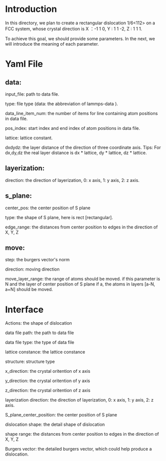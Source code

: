 # Introduction
In this directory, we plan to create a rectangular dislocation 1/6<112> on a FCC system, whose crystal direction is X ：-1 1 0, Y : 1 1 -2, Z : 1 1 1.

To achieve this goal, we should provide some parameters. In the next, we will introduce the meaning of each parameter.

# Yaml File
## data:
  input_file: path to data file.

  type: file type (data: the abbreviation of lammps-data ).

  data_line_item_num: the number of items for line containing atom positions in data file.

  pos_index: start index and end index of atom positions in data file.

  lattice: lattice constant.

  dxdydz: the layer distance of the direction of three coordinate axis. Tips: For dx,dy,dz the real layer distance is dx * lattice, dy * lattice, dz * lattice.


## layerization:
  direction: the direction of layerization, 0: x axis, 1: y axis, 2: z axis.

## s_plane:
  center_pos: the center position of S plane

  type: the shape of S plane, here is rect [rectangular].

  edge_range: the distances from center position to edges in the direction of X, Y, Z

## move:
  step: the burgers vector's norm

  direction: moving direction

  move_layer_range: the range of atoms should be moved. if this parameter is N and the layer of center position of S plane if a, the atoms in layers [a-N, a+N] should be moved.


# Interface
Actions: the shape of dislocation

data file path: the path to data file

data file type: the type of data file

lattice constance: the lattice constance

structure: structure type

x_direction: the crystal oritention of x axis

y_direction: the crystal oritention of y axis

z_direction: the crystal oritention of z axis

layerization direction: the direction of layerization, 0: x axis, 1: y axis, 2: z axis.

S_plane_center_position: the center position of S plane

dislocation shape: the detail shape of dislocation

shape range: the distances from center position to edges in the direction of X, Y, Z

Burgers vector: the detailed burgers vector, which could help produce a dislocation.

